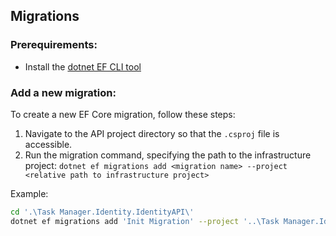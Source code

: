 ## Migrations

### Prerequirements:
- Install the [dotnet EF CLI tool](https://learn.microsoft.com/en-us/ef/core/managing-schemas/migrations/?tabs=dotnet-core-cli#install-the-tools)

### Add a new migration:
To create a new EF Core migration, follow these steps:

1. Navigate to the API project directory so that the `.csproj` file is accessible.
2. Run the migration command, specifying the path to the infrastructure project:
   `dotnet ef migrations add <migration name> --project <relative path to infrastructure project>`

Example:
```bash
cd '.\Task Manager.Identity.IdentityAPI\'
dotnet ef migrations add 'Init Migration' --project '..\Task Manager.Identity.Infrastructure\Task Manager.Identity.Infrastructure.csproj'
```